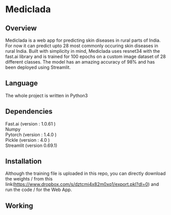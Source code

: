 # Mediclada

## Overview
Mediclada is a web app for predicting skin diseases in rural parts of India. For now it can predict upto 28 most commonly occuring skin diseases in rural India.
Built with simplicity in mind, Mediclada uses resnet34 with the fast.ai library and is trained for 100 epochs on a custom image dataset of 28 different classes.
The model has an amazing accuracy of 98% and has been deployed using Streamlit.

## Language
The whole project is written in Python3

## Dependencies 
Fast.ai (version : 1.0.61 ) \
Numpy \
Pytorch (version : 1.4.0 ) \
Pickle (version : 4.0 ) \
Streamlit (version 0.69.1) 

## Installation
Although the training file is uploaded in this repo, you can directly download the weights /
from this link(https://www.dropbox.com/s/dztcmi4x82m0xq1/export.pkl?dl=0) and run the code /
for the Web App.

## Working
